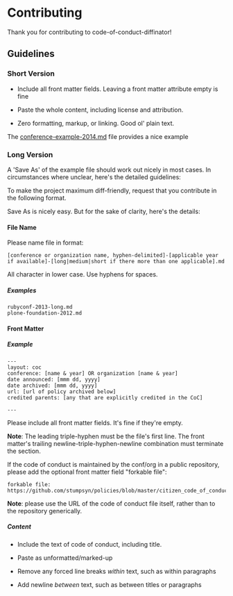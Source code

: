# Contributing

Thank you for contributing to code-of-conduct-diffinator! 


## Guidelines

### Short Version

* Include all front matter fields. Leaving a front matter attribute empty is fine

* Paste the whole content, including license and attribution.

* Zero formatting, markup, or linking. Good ol' plain text.

The [conference-example-2014.md](conference-example-2014.md) file provides a nice example

### Long Version

A 'Save As' of the example file should work out nicely in most cases. In circumstances where unclear, here's the detailed guidelines:



To make the project maximum diff-friendly, request that you contribute in the following format. 

Save As is nicely easy. But for the sake of clarity, here's the details: 


#### File Name

Please name file in format:

    [conference or organization name, hyphen-delimited]-[applicable year if available]-[long|medium|short if there more than one applicable].md

All character in lower case. Use hyphens for spaces.
    
##### Examples

    rubyconf-2013-long.md
    plone-foundation-2012.md

#### Front Matter

##### Example

    ---
    layout: coc
    conference: [name & year] OR organization [name & year]
    date announced: [mmm dd, yyyy]
    date archived: [mmm dd, yyyy]
    url: [url of policy archived below]
    credited parents: [any that are explicitly credited in the CoC]

    ---

Please include all front matter fields. It's fine if they're empty.

**Note**: The leading triple-hyphen must be the file's first line. The front matter's trailing newline-triple-hyphen-newline combination must terminate the section.

If the code of conduct is maintained by the conf/org in a public repository, please add the optional front matter field "forkable file":

    forkable file: https://github.com/stumpsyn/policies/blob/master/citizen_code_of_conduct.md

**Note**: please use the URL of the code of conduct file itself, rather than to the repository generically.

##### Content

  * Include the text of code of conduct, including title. 

  * Paste as unformatted/marked-up

  * Remove any forced line breaks _within_ text, such as within paragraphs
  
  * Add newline _between_ text, such as between titles or paragraphs
